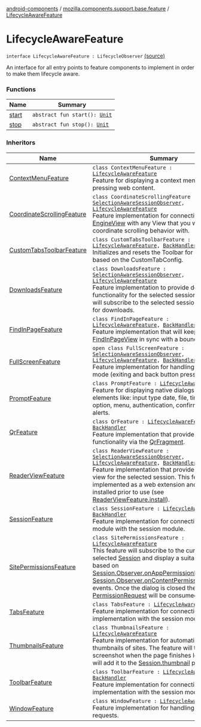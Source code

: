[android-components](../../index.md) / [mozilla.components.support.base.feature](../index.md) / [LifecycleAwareFeature](./index.md)

# LifecycleAwareFeature

`interface LifecycleAwareFeature : LifecycleObserver` [(source)](https://github.com/mozilla-mobile/android-components/blob/master/components/support/base/src/main/java/mozilla/components/support/base/feature/LifecycleAwareFeature.kt#L16)

An interface for all entry points to feature components to implement in order to make them lifecycle aware.

### Functions

| Name | Summary |
|---|---|
| [start](start.md) | `abstract fun start(): `[`Unit`](https://kotlinlang.org/api/latest/jvm/stdlib/kotlin/-unit/index.html) |
| [stop](stop.md) | `abstract fun stop(): `[`Unit`](https://kotlinlang.org/api/latest/jvm/stdlib/kotlin/-unit/index.html) |

### Inheritors

| Name | Summary |
|---|---|
| [ContextMenuFeature](../../mozilla.components.feature.contextmenu/-context-menu-feature/index.md) | `class ContextMenuFeature : `[`LifecycleAwareFeature`](./index.md)<br>Feature for displaying a context menu after long-pressing web content. |
| [CoordinateScrollingFeature](../../mozilla.components.feature.session/-coordinate-scrolling-feature/index.md) | `class CoordinateScrollingFeature : `[`SelectionAwareSessionObserver`](../../mozilla.components.browser.session/-selection-aware-session-observer/index.md)`, `[`LifecycleAwareFeature`](./index.md)<br>Feature implementation for connecting an [EngineView](../../mozilla.components.concept.engine/-engine-view/index.md) with any View that you want to coordinate scrolling behavior with. |
| [CustomTabsToolbarFeature](../../mozilla.components.feature.customtabs/-custom-tabs-toolbar-feature/index.md) | `class CustomTabsToolbarFeature : `[`LifecycleAwareFeature`](./index.md)`, `[`BackHandler`](../-back-handler/index.md)<br>Initializes and resets the Toolbar for a Custom Tab based on the CustomTabConfig. |
| [DownloadsFeature](../../mozilla.components.feature.downloads/-downloads-feature/index.md) | `class DownloadsFeature : `[`SelectionAwareSessionObserver`](../../mozilla.components.browser.session/-selection-aware-session-observer/index.md)`, `[`LifecycleAwareFeature`](./index.md)<br>Feature implementation to provide download functionality for the selected session. The feature will subscribe to the selected session and listen for downloads. |
| [FindInPageFeature](../../mozilla.components.feature.findinpage/-find-in-page-feature/index.md) | `class FindInPageFeature : `[`LifecycleAwareFeature`](./index.md)`, `[`BackHandler`](../-back-handler/index.md)<br>Feature implementation that will keep a [FindInPageView](../../mozilla.components.feature.findinpage.view/-find-in-page-view/index.md) in sync with a bound [Session](../../mozilla.components.browser.session/-session/index.md). |
| [FullScreenFeature](../../mozilla.components.feature.session/-full-screen-feature/index.md) | `open class FullScreenFeature : `[`SelectionAwareSessionObserver`](../../mozilla.components.browser.session/-selection-aware-session-observer/index.md)`, `[`LifecycleAwareFeature`](./index.md)`, `[`BackHandler`](../-back-handler/index.md)<br>Feature implementation for handling fullscreen mode (exiting and back button presses). |
| [PromptFeature](../../mozilla.components.feature.prompts/-prompt-feature/index.md) | `class PromptFeature : `[`LifecycleAwareFeature`](./index.md)<br>Feature for displaying native dialogs for html elements like: input type date, file, time, color, option, menu, authentication, confirmation and alerts. |
| [QrFeature](../../mozilla.components.feature.qr/-qr-feature/index.md) | `class QrFeature : `[`LifecycleAwareFeature`](./index.md)`, `[`BackHandler`](../-back-handler/index.md)<br>Feature implementation that provides QR scanning functionality via the [QrFragment](../../mozilla.components.feature.qr/-qr-fragment/index.md). |
| [ReaderViewFeature](../../mozilla.components.feature.readerview/-reader-view-feature/index.md) | `class ReaderViewFeature : `[`SelectionAwareSessionObserver`](../../mozilla.components.browser.session/-selection-aware-session-observer/index.md)`, `[`LifecycleAwareFeature`](./index.md)`, `[`BackHandler`](../-back-handler/index.md)<br>Feature implementation that provides a reader view for the selected session. This feature is implemented as a web extension and needs to be installed prior to use (see [ReaderViewFeature.install](../../mozilla.components.feature.readerview/-reader-view-feature/install.md)). |
| [SessionFeature](../../mozilla.components.feature.session/-session-feature/index.md) | `class SessionFeature : `[`LifecycleAwareFeature`](./index.md)`, `[`BackHandler`](../-back-handler/index.md)<br>Feature implementation for connecting the engine module with the session module. |
| [SitePermissionsFeature](../../mozilla.components.feature.sitepermissions/-site-permissions-feature/index.md) | `class SitePermissionsFeature : `[`LifecycleAwareFeature`](./index.md)<br>This feature will subscribe to the currently selected [Session](../../mozilla.components.browser.session/-session/index.md) and display a suitable dialogs based on [Session.Observer.onAppPermissionRequested](../../mozilla.components.browser.session/-session/-observer/on-app-permission-requested.md) or [Session.Observer.onContentPermissionRequested](../../mozilla.components.browser.session/-session/-observer/on-content-permission-requested.md)  events. Once the dialog is closed the [PermissionRequest](../../mozilla.components.concept.engine.permission/-permission-request/index.md) will be consumed. |
| [TabsFeature](../../mozilla.components.feature.tabs.tabstray/-tabs-feature/index.md) | `class TabsFeature : `[`LifecycleAwareFeature`](./index.md)<br>Feature implementation for connecting a tabs tray implementation with the session module. |
| [ThumbnailsFeature](../../mozilla.components.feature.session/-thumbnails-feature/index.md) | `class ThumbnailsFeature : `[`LifecycleAwareFeature`](./index.md)<br>Feature implementation for automatically taking thumbnails of sites. The feature will take a screenshot when the page finishes loading, and will add it to the [Session.thumbnail](../../mozilla.components.browser.session/-session/thumbnail.md) property. |
| [ToolbarFeature](../../mozilla.components.feature.toolbar/-toolbar-feature/index.md) | `class ToolbarFeature : `[`LifecycleAwareFeature`](./index.md)`, `[`BackHandler`](../-back-handler/index.md)<br>Feature implementation for connecting a toolbar implementation with the session module. |
| [WindowFeature](../../mozilla.components.feature.session/-window-feature/index.md) | `class WindowFeature : `[`LifecycleAwareFeature`](./index.md)<br>Feature implementation for handling window requests. |
